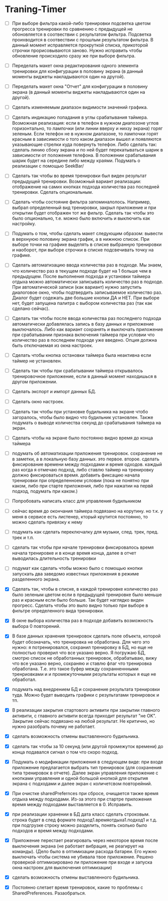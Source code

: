 # Traning-Timer

- [ ] При выборе фильтра какой-либо тренировки подсветка цветом прогресса тренировки по сравнению с предыдущей не обоновляется в соотвествии с результатом фильтра. Подсветка проихводится в соотвествии с прошлым результатом фильтра. В данный момент исправляется прокруткой списка, прикоторой строчки прорисовываются заново. Нужно исправить чтобы обновление происходило сразу же при выборе фильтра.

- [ ] Переделать макет окна редактирования одного элемента тренировки для конфигурации в половину экрана (в данный моменты виджеты накладываются один на другой).

- [ ] Переделать макет окна "Отчет" для конфигурации в половину экрана (в данный моменты виджеты накладываются один на другой).

- [ ] Сделать изменяемым диапазон видимости значений графика.

- [ ] Сделать индикацию попадания в углы срабатывания таймера. Возможная реализация: если в телефон в нужном диапозоне углов горизонтально, то лампочки (или линии вверху и нихзу экрана) горяг зеленым. Если телефон не в нужном диапазоне, то лампочки горят красным в зависимости о того каком диапазон вышел и появляются указывающие стрелки куда повернуть телефон. Либо сделать так: сделать линию сбоку экрана и по ней будет перекатываться шарик в зависимости от положения телефона. В положении срабатывания шарик будет на середине либо между краями. Подумать о реализации с помощью SeekBar/
 
- [ ] Сделать так чтобы во время тренировки был виден результат предыдущей тренировки. Возможный вариант реализации: отображение на самих кнопках подхода количества раз последней тренировки. Сделать опциональным.
- [ ] Сделать чтобы состояние фильтра запоминалолось. Например, выбрал определенный вид тренировки, закрыл приложение и при открытии будет отображен тот же фильтр. Сделать так чтобы это было опционально, т.е. можно было включить и выключить как настройку.

- [ ] Подумать о том, чтобы сделать макет следующим образом: вывести в верхнуюю половину экрана график, а в нижнюю список. При выборе точки на графике выделять в списке выбранную тренировки и наоборот, при выборе строчки в списке подсвечивать точку на графике.

- [ ] Сделать автоматизацию ввода количества раз в подходе. Мы знаем, что количество раз в текущем подходе будет на 1 больше чем в предыдущем. После выполнения подхода и установки таймера отдыха можно автоматически записывать количество раз в подходе. При автоматической записи (как вариант) нужно запустить диалоговое окно, чтобы подтвердить записываемое количество раз. Диалог будет содежать две большие кнопки ДА и НЕТ. При выборе нет, будет запущена палитра с выбором количества раз (так как сделано сейчас).

- [ ] Сделать так чтобы после ввода количества раз последнего подхода автоматически добавлялась запись в базу данных и приложение выключалось. Либо как вариант сохранять и выключать приложение при срабатывании признака включения таймера при условии что количество раз в последнем подходе уже введено. Опция должна быть отключаемая из окна настроек.
- [ ] Сделать чтобы кнопка остановки таймера была неактивна если таймер не установлен.
- [ ] Сделать так чтобы при срабатывании таймера открывалось тренировочное приложение, если в данный момент находишься в другом приложении.
- [ ] Сделать экспорт и импорт данных БД.
- [ ] Сделать окно настроек.
- [ ] Сделать так чтобы при установке будильника на экране чтобо загоралось, чтобы было видно что будильник установлен. Также подумать о выводе количества секунд до срабатывания таймера на экран.

- [ ] Сделать чтобы на экране было постоянно видно время до конца таймера
- [ ] подумать об автоматизации приложения тренировок. сохранение не в заметки, а в локальную базу данных. это первое. второе. сделать фиксирование времени между подходами и время одходов. каждый раз когда я отмечаю подход, либо ставлю таймер на тренировку должно фиксироваться время. добавить фиксацию начала тренировки при определенноем условии (пока не понятно при каком, либо при старте приложения, либо при нажатии на первй подход, подумать при каком.)
- [ ] Попробовать написать класс для управления будильником
- [ ] сейчас время до окончания таймера подвязано на корутину. но т.к. у меня в сервисе есть листенер, кторый крутится постоянно, то можно сделать привязку к нему
- [ ] подумать как сделать переключалку для музыки, след. трек, пред. трек и т.п.
- [ ] сделать так чтобы при начале тренировки фиксировалось время начала тренировке и в конце время конца, далее в отчет выводилась длительность тренировки
- [ ] подумат как сделать чтобы можно было с помощью кнопки запускать два заведомо известных приложения в режиме разделенного экрана.

- [x] Сделать так, чтобы в списке, в каждой тренировке количество раз было зеленым цветом если в предыдущей тренировке было меньше раз и красным если было больше. Так будет наглядко виден прогресс. Сделать чтобы это выло видно только при выборе в фильтре определенного вида тренировки.
- [x] В окне выбора количества раз в подходе добавить возможность выбора 0 повторений.
- [x] В базе данных хранения тренировок сделать поле объекта, которой будет обозначать, что тренировка не обработана. Для чего это нужно: я потренировался, сохранил тренировку в БД, но еще не полностью проверил что все указано верно. Я погружаю БД, смотрю список не обработанных тренировок, обрабатываю, вижу что все указано верно, сохраняю и ставлю флаг что тренировка обработана. Т.е. это такое буфер между сохранненнными тренриовками и и промежуточными результаты которых я еще не обработал.
- [x] подумать над внедрением БД и сохранение результата тренировки туда. Можно будет выводить графики с результатами тренировок и тп.
- [x] В реализации закрытия стартового активити при закрытии главного активити, с главного активити всегда приходит результат "не OK". Закрытие сейчас подвязано на любой результат. Не критично, но нужно разобрать почему не работает.
- [x] сделать возможность отмены выставленного будильника.
- [x] сделать так чтобы за 10 секунд (или другой промежуток времени) до конца подавался сигнал о том что скоро подход.
- [x] Подумать о модификации приложения в следующем виде: при входе приложение предлагается выбрать тип тренировок (для сохранения типа тренировок в отчете). Далее экран управления приложение с кнопками управления и одной большой кнопкой для открытия экрана с подходами и далее экран с количетсвом повторейний.
- [x] При очистке sharedPrefernces при сбросе, очищается также время отдыха между подходами. Из-за этого при стартре приложения время между подходами выставляется в 0. Исправить.
- [x] при реализации хранении в БД дата класс сделать строковым. строка будет в след формате подход1.времяотдыха1.подход1 и т.д. при подгрузке строку можно разделить, понять сколько было подходов и время между подходами.
- [x] Приложение перестает реагировать через некоторое время после выключения экрана (не работает вибрация, не реагирует на команды). (Дело было в оптимизации расхода батареи. Его нужно выключать чтобы система не убивала твое приложение. Решено проверкой оптимизировано ли приложение при входе и запуска окна настроек для выключения оптимизации)
- [x] сделать возможность отмены выставленного будильника.
- [x] Постоянно слетает время тренировок, какие то проблемы с SharedPreferences. Разаобраться.
